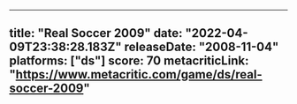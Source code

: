 
---
title: "Real Soccer 2009"
date: "2022-04-09T23:38:28.183Z"
releaseDate: "2008-11-04"
platforms: ["ds"]
score: 70
metacriticLink: "https://www.metacritic.com/game/ds/real-soccer-2009"
---
